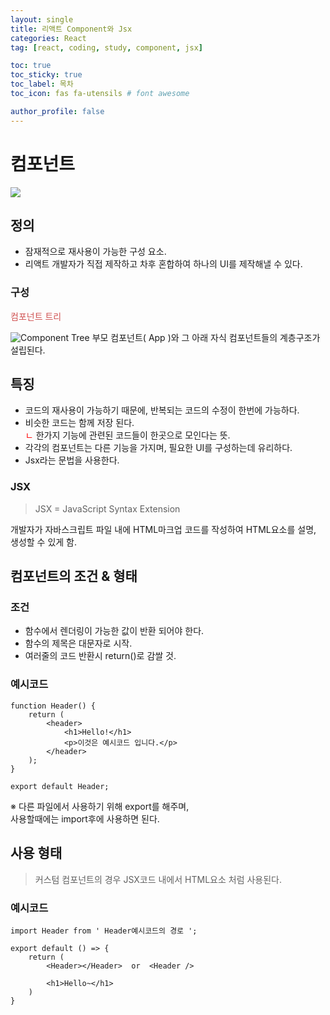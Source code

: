 ```yaml
---
layout: single
title: 리액트 Component와 Jsx
categories: React
tag: [react, coding, study, component, jsx]

toc: true
toc_sticky: true
toc_label: 목차
toc_icon: fas fa-utensils # font awesome

author_profile: false
---
```


# 컴포넌트
![](https://github.com/FlitMoon/FlitMoon.github.io/assets/154722228/fc28b964-d6f4-4a05-bfb7-4a87e1896b76)

## 정의

<ul>
  <li>잠재적으로 재사용이 가능한 구성 요소.</li>
  <li>리액트 개발자가 직접 제작하고 차후 혼합하여 하나의 UI를 제작해낼 수 있다.</li>
</ul>

### 구성
<font color='#d05252'>컴포넌트 트리</font>

![Component Tree](https://github.com/FlitMoon/FlitMoon.github.io/assets/154722228/6f561261-cbd6-4258-8b38-5fd713ada276)
부모 컴포넌트( App )와 그 아래 자식 컴포넌트들의 계층구조가 설립된다.

## 특징

<ul>
  <li>코드의 재사용이 가능하기 때문에, 반복되는 코드의 수정이 한번에 가능하다.</li>
  <li>비슷한 코드는 함께 저장 된다.</li>
  <font color='red'>ㄴ</font> 한가지 기능에 관련된 코드들이 한곳으로 모인다는 뜻.
  <li>각각의 컴포넌트는 다른 기능을 가지며, 필요한 UI를 구성하는데 유리하다.</li>
  <li>Jsx라는 문법을 사용한다.</li>
</ul>

### JSX
>JSX = JavaScript Syntax Extension

개발자가 자바스크립트 파일 내에 HTML마크업 코드를 작성하여 HTML요소를 설명, 생성할 수 있게 함.

## 컴포넌트의 조건 & 형태
### 조건
<ul>
  <li>함수에서 렌더링이 가능한 값이 반환 되어야 한다.</li>
  <li>함수의 제목은 대문자로 시작.</li>
  <li>여러줄의 코드 반환시 return()로 감쌀 것.</li>
</ul>

### 예시코드
```
function Header() {
    return (
        <header>
            <h1>Hello!</h1>
            <p>이것은 예시코드 입니다.</p>
        </header>
    );
}

export default Header;
```
※	다른 파일에서 사용하기 위해 export를 해주며,<br/>
사용할때에는 import후에 사용하면 된다.

## 사용 형태

>커스텀 컴포넌트의 경우 JSX코드 내에서 HTML요소 처럼 사용된다.

### 예시코드
```
import Header from ' Header예시코드의 경로 ';

export default () => {
	return (
    	<Header></Header>  or  <Header />
        
        <h1>Hello~</h1>
    )
}
```


